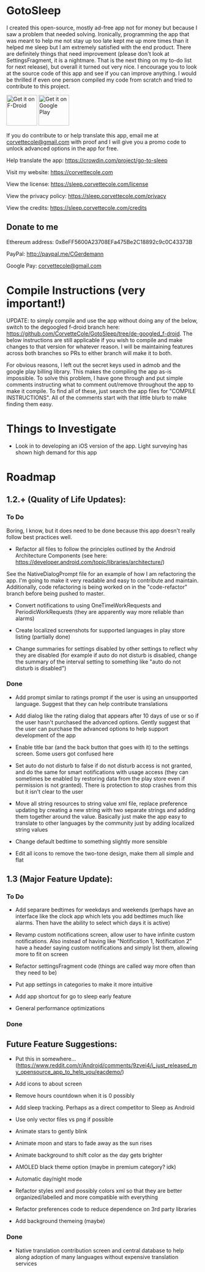 # GotoSleep
I created this open-source, mostly ad-free app not for money but because I saw a problem that needed solving. Ironically, programming the app that was meant to help me not stay up too late kept me up more times than it helped me sleep but I am extremely satisfied with the end product. There are definitely things that need improvement (please don't look at SettingsFragment, it is a nightmare. That is the next thing on my to-do list for next release), but overall it turned out very nice. I encourage you to look at the source code of this app and see if you can improve anything. I would be thrilled if even one person compiled my code from scratch and tried to contribute to this project.

[<img src="https://f-droid.org/badge/get-it-on.png"
     alt="Get it on F-Droid"
     height="80">](https://f-droid.org/packages/com.corvettecole.gotosleep/)
[<img src="https://play.google.com/intl/en_us/badges/images/generic/en-play-badge.png"
     alt="Get it on Google Play"
     height="80">](https://play.google.com/store/apps/details?id=com.corvettecole.gotosleep)

If you do contribute to or help translate this app, email me at corvettecole@gmail.com with proof and I will give you a promo code to unlock advanced options in the app for free.

Help translate the app: https://crowdin.com/project/go-to-sleep

Visit my website: https://corvettecole.com

View the license: https://sleep.corvettecole.com/license

View the privacy policy: https://sleep.corvettecole.com/privacy

View the credits: https://sleep.corvettecole.com/credits

## Donate to me

Ethereum address: 0x8eFF5600A23708EFa475Be2C18892c9c0C43373B

PayPal: http://paypal.me/CGerdemann

Google Pay: corvettecole@gmail.com

# Compile Instructions (very important!)
UPDATE: to simply compile and use the app without doing any of the below, switch to the degoogled f-droid branch here: https://github.com/CorvetteCole/GotoSleep/tree/de-googled_f-droid. The below instructions are still applicable if you wish to compile and make changes to that version for whatever reason. I will be maintaining features across both branches so PRs to either branch will make it to both.

For obvious reasons, I left out the secret keys used in admob and the google play billing library. This makes the compiling the app as-is impossible. To solve this problem, I have gone through and put simple comments instructing what to comment out/remove throughout the app to make it compile. To find all of these, just search the app files for "COMPILE INSTRUCTIONS". All of the comments start with that little blurb to make finding them easy.

# Things to Investigate
- Look in to developing an iOS version of the app. Light surveying has shown high demand for this app

# Roadmap
## 1.2.+ (Quality of Life Updates):
### To Do
Boring, I know, but it does need to be done because this app doesn't really follow best practices well.
- Refactor all files to follow the principles outlined by the Android Architecture Components (see here: https://developer.android.com/topic/libraries/architecture/)

See the NativeDialogPrompt file for an example of how I am refactoring the app. I'm going to make it very readable and easy to contribute and maintain. Additionally, code refactoring is being worked on in the "code-refactor" branch before being pushed to master.

- Convert notifications to using OneTimeWorkRequests and PeriodicWorkRequests (they are apparently way more reliable than alarms)

- Create localized screenshots for supported languages in play store listing (partially done)

- Change summaries for settings disabled by other settings to reflect why they are disabled (for example if auto do not disturb is disabled, change the summary of the interval setting to something like "auto do not disturb is disabled")

### Done
- Add prompt similar to ratings prompt if the user is using an unsupported language. Suggest that they can help contribute translations

- Add dialog like the rating dialog that appears after 10 days of use or so if the user hasn't purchased the advanced options. Gently suggest that the user can purchase the advanced options to help support development of the app

- Enable title bar (and the back button that goes with it) to the settings screen. Some users got confused here

- Set auto do not disturb to false if do not disturb access is not granted, and do the same for smart notifications with usage access (they can sometimes be enabled by restoring data from the play store even if permission is not granted). There is protection to stop crashes from this but it isn't clear to the user

- Move all string resources to string value xml file, replace preference updating by creating a new string with two separate strings and adding them together around the value. Basically just make the app easy to translate to other languages by the community just by adding localized string values

- Change default bedtime to something slightly more sensible

- Edit all icons to remove the two-tone design, make them all simple and flat

## 1.3 (Major Feature Update):
### To Do
- Add separare bedtimes for weekdays and weekends (perhaps have an interface like the clock app which lets you add bedtimes much like alarms. Then have the ability to select which days it is active)

- Revamp custom notifications screen, allow user to have infinite custom notifications. Also instead of having like "Notification 1, Notification 2" have a header saying custom notifications and simply list them, allowing more to fit on screen

- Refactor settingsFragment code (things are called way more often than they need to be)

- Put app settings in categories to make it more intuitive

- Add app shortcut for go to sleep early feature

- General performance optimizations

### Done

## Future Feature Suggestions:
- Put this in somewhere... (https://www.reddit.com/r/Android/comments/9zvei4/i_just_released_my_opensource_app_to_help_you/eacdemo/)

- Add icons to about screen

- Remove hours countdown when it is 0 possibly

- Add sleep tracking. Perhaps as a direct competitor to Sleep as Android

- Use only vector files vs png if possible

- Animate stars to gently blink

- Animate moon and stars to fade away as the sun rises

- Animate background to shift color as the day gets brighter

- AMOLED black theme option (maybe in premium category? idk)

- Automatic day/night mode

- Refactor styles xml and possibly colors xml so that they are better organized/labelled and more compatible with everything

- Refactor preferences code to reduce dependence on 3rd party libraries

- Add background themeing (maybe)
### Done
- Native translation contribution screen and central database to help along adoption of many languages without expensive translation services


